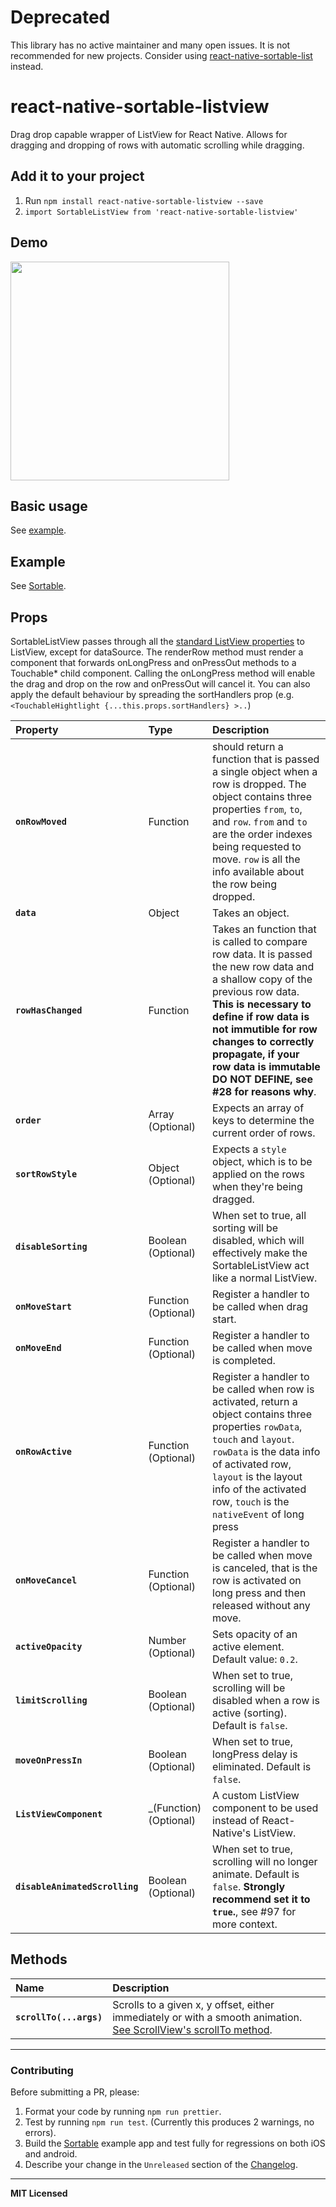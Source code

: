# Deprecated
This library has no active maintainer and many open issues. It is not recommended for new projects. Consider using [react-native-sortable-list](https://github.com/gitim/react-native-sortable-list) instead.

# react-native-sortable-listview
Drag drop capable wrapper of ListView for React Native. Allows for dragging and dropping of rows with automatic scrolling while dragging.

## Add it to your project

1. Run `npm install react-native-sortable-listview --save`
2. `import SortableListView from 'react-native-sortable-listview'`

## Demo

<a href="https://raw.githubusercontent.com/deanmcpherson/react-native-sortable-listview/master/demo.gif"><img src="https://raw.githubusercontent.com/deanmcpherson/react-native-sortable-listview/master/demo.gif" width="350"></a>

## Basic usage

See [example](example.js).

## Example

See [Sortable](Sortable).


## Props

SortableListView passes through all the [standard ListView properties](https://facebook.github.io/react-native/docs/listview#props) to ListView, except for dataSource. The renderRow method must render a component that forwards onLongPress and onPressOut methods to a Touchable* child component.  Calling the onLongPress method will enable the drag and drop on the row and onPressOut will cancel it. You can also apply the default behaviour by spreading the sortHandlers prop (e.g. `<TouchableHightlight {...this.props.sortHandlers} >..`)

Property |Type |Description
:--- |:--- |:---
**`onRowMoved`** | Function | should return a function that is passed a single object when a row is dropped. The object contains three properties `from`, `to`, and `row`. `from` and `to` are the order indexes being requested to move. `row` is all the info available about the row being dropped.
**`data`** | Object | Takes an object.
**`rowHasChanged`** | Function | Takes an function that is called to compare row data. It is passed the new row data and a shallow copy of the previous row data. **This is necessary to define if row data is not immutible for row changes to correctly propagate, if your row data is immutable DO NOT DEFINE, see #28 for reasons why**.
**`order`** | Array (Optional) | Expects an array of keys to determine the current order of rows.
**`sortRowStyle`** | Object (Optional) | Expects a `style` object, which is to be applied on the rows when they're being dragged.
**`disableSorting`** | Boolean (Optional) | When set to true, all sorting will be disabled, which will effectively make the SortableListView act like a normal ListView.
**`onMoveStart`** | Function (Optional) | Register a handler to be called when drag start.
**`onMoveEnd`** | Function (Optional) | Register a handler to be called when move is completed.
**`onRowActive`** | Function (Optional) | Register a handler to be called when row is activated, return a object contains three properties `rowData`, `touch` and `layout`. `rowData` is the data info of activated row, `layout` is the layout info of the activated row, `touch` is the `nativeEvent` of long press
**`onMoveCancel`** | Function (Optional) | Register a handler to be called when move is canceled, that is the row is activated on long press and then released without any move.
**`activeOpacity`** | Number (Optional) | Sets opacity of an active element. Default value: `0.2`.
**`limitScrolling`** | Boolean (Optional) | When set to true, scrolling will be disabled when a row is active (sorting). Default is `false`.
**`moveOnPressIn`** | Boolean (Optional) | When set to true, longPress delay is eliminated. Default is `false`.
**`ListViewComponent`** | _(Function) (Optional) | A custom ListView component to be used instead of React-Native's ListView.
**`disableAnimatedScrolling`** | Boolean (Optional) | When set to true, scrolling will no longer animate. Default is `false`. **Strongly recommend set it to `true`.**, see #97 for more context.


## Methods

Name | Description
:--- | :---
**`scrollTo(...args)`** | Scrolls to a given x, y offset, either immediately or with a smooth animation. [See ScrollView's scrollTo method](https://facebook.github.io/react-native/docs/scrollview#scrollto).

---

### Contributing

Before submitting a PR, please:

1. Format your code by running `npm run prettier`.
2. Test by running `npm run test`. (Currently this produces 2 warnings, no errors).
3. Build the [Sortable](Sortable) example app and test fully for regressions on both iOS and android.
4. Describe your change in the `Unreleased` section of the [Changelog](CHANGELOG.md).

---

**MIT Licensed**
